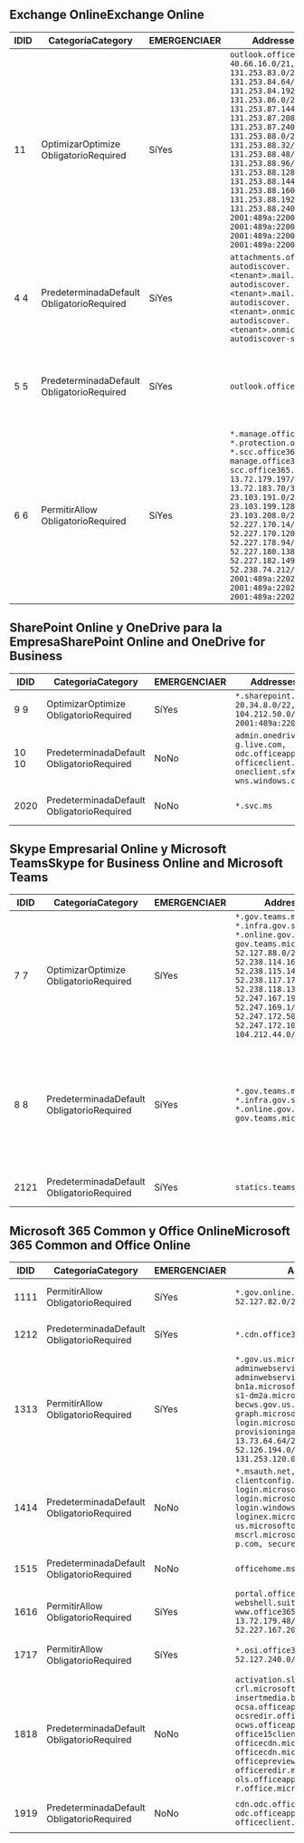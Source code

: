 <!--THIS FILE IS AUTOMATICALLY GENERATED. MANUAL CHANGES WILL BE OVERWRITTEN.-->
<!--Please contact the Office 365 Endpoints team with any questions.-->
<!--USGovGCCHigh endpoints version 2019072900-->
<!--File generated 2019-07-29 11:00:18.0363-->

## <a name="exchange-online"></a><span data-ttu-id="0d823-101">Exchange Online</span><span class="sxs-lookup"><span data-stu-id="0d823-101">Exchange Online</span></span>

<span data-ttu-id="0d823-102">ID</span><span class="sxs-lookup"><span data-stu-id="0d823-102">ID</span></span> | <span data-ttu-id="0d823-103">Categoría</span><span class="sxs-lookup"><span data-stu-id="0d823-103">Category</span></span> | <span data-ttu-id="0d823-104">EMERGENCIA</span><span class="sxs-lookup"><span data-stu-id="0d823-104">ER</span></span> | <span data-ttu-id="0d823-105">Addresses</span><span class="sxs-lookup"><span data-stu-id="0d823-105">Addresses</span></span> | <span data-ttu-id="0d823-106">Puertos</span><span class="sxs-lookup"><span data-stu-id="0d823-106">Ports</span></span>
-- | -------------------- | --- | ------------------------------------------------------------------------------------------------------------------------------------------------------------------------------------------------------------------------------------------------------------------------------------------------------------------------------------------------------------------------------------------------------------------------------------------------ | -------------------------------
<span data-ttu-id="0d823-107">1</span><span class="sxs-lookup"><span data-stu-id="0d823-107">1</span></span> | <span data-ttu-id="0d823-108">Optimizar</span><span class="sxs-lookup"><span data-stu-id="0d823-108">Optimize</span></span><BR><span data-ttu-id="0d823-109">Obligatorio</span><span class="sxs-lookup"><span data-stu-id="0d823-109">Required</span></span> | <span data-ttu-id="0d823-110">Sí</span><span class="sxs-lookup"><span data-stu-id="0d823-110">Yes</span></span> | `outlook.office365.us`<BR>`40.66.16.0/21, 131.253.83.0/26, 131.253.84.64/26, 131.253.84.192/26, 131.253.86.0/24, 131.253.87.144/28, 131.253.87.208/28, 131.253.87.240/28, 131.253.88.0/28, 131.253.88.32/28, 131.253.88.48/28, 131.253.88.96/28, 131.253.88.128/28, 131.253.88.144/28, 131.253.88.160/28, 131.253.88.192/28, 131.253.88.240/28, 2001:489a:2200:28::/62, 2001:489a:2200:3c::/62, 2001:489a:2200:44::/62, 2001:489a:2200:400::/56` | <span data-ttu-id="0d823-111">**TCP:** 443, 80</span><span class="sxs-lookup"><span data-stu-id="0d823-111">**TCP:** 443, 80</span></span>
<span data-ttu-id="0d823-112">4 </span><span class="sxs-lookup"><span data-stu-id="0d823-112">4</span></span> | <span data-ttu-id="0d823-113">Predeterminada</span><span class="sxs-lookup"><span data-stu-id="0d823-113">Default</span></span><BR><span data-ttu-id="0d823-114">Obligatorio</span><span class="sxs-lookup"><span data-stu-id="0d823-114">Required</span></span> | <span data-ttu-id="0d823-115">Sí</span><span class="sxs-lookup"><span data-stu-id="0d823-115">Yes</span></span> | `attachments.office365-net.us, autodiscover.<tenant>.mail.onmicrosoft.com, autodiscover.<tenant>.mail.onmicrosoft.us, autodiscover.<tenant>.onmicrosoft.com, autodiscover.<tenant>.onmicrosoft.us, autodiscover-s.office365.us` | <span data-ttu-id="0d823-116">**TCP:** 443, 80</span><span class="sxs-lookup"><span data-stu-id="0d823-116">**TCP:** 443, 80</span></span>
<span data-ttu-id="0d823-117">5 </span><span class="sxs-lookup"><span data-stu-id="0d823-117">5</span></span> | <span data-ttu-id="0d823-118">Predeterminada</span><span class="sxs-lookup"><span data-stu-id="0d823-118">Default</span></span><BR><span data-ttu-id="0d823-119">Obligatorio</span><span class="sxs-lookup"><span data-stu-id="0d823-119">Required</span></span> | <span data-ttu-id="0d823-120">Sí</span><span class="sxs-lookup"><span data-stu-id="0d823-120">Yes</span></span> | `outlook.office365.us` | <span data-ttu-id="0d823-121">**TCP:** 143, 25, 587, 993, 995</span><span class="sxs-lookup"><span data-stu-id="0d823-121">**TCP:** 143, 25, 587, 993, 995</span></span>
<span data-ttu-id="0d823-122">6 </span><span class="sxs-lookup"><span data-stu-id="0d823-122">6</span></span> | <span data-ttu-id="0d823-123">Permitir</span><span class="sxs-lookup"><span data-stu-id="0d823-123">Allow</span></span><BR><span data-ttu-id="0d823-124">Obligatorio</span><span class="sxs-lookup"><span data-stu-id="0d823-124">Required</span></span> | <span data-ttu-id="0d823-125">Sí</span><span class="sxs-lookup"><span data-stu-id="0d823-125">Yes</span></span> | `*.manage.office365.us, *.protection.office365.us, *.scc.office365.us, manage.office365.us, scc.office365.us`<BR>`13.72.179.197/32, 13.72.183.70/32, 23.103.191.0/24, 23.103.199.128/25, 23.103.208.0/22, 52.227.170.14/32, 52.227.170.120/32, 52.227.178.94/32, 52.227.180.138/32, 52.227.182.149/32, 52.238.74.212/32, 2001:489a:2202:4::/62, 2001:489a:2202:c::/62, 2001:489a:2202:2000::/63` | <span data-ttu-id="0d823-126">**TCP:** 25, 443</span><span class="sxs-lookup"><span data-stu-id="0d823-126">**TCP:** 25, 443</span></span>

## <a name="sharepoint-online-and-onedrive-for-business"></a><span data-ttu-id="0d823-127">SharePoint Online y OneDrive para la Empresa</span><span class="sxs-lookup"><span data-stu-id="0d823-127">SharePoint Online and OneDrive for Business</span></span>

<span data-ttu-id="0d823-128">ID</span><span class="sxs-lookup"><span data-stu-id="0d823-128">ID</span></span> | <span data-ttu-id="0d823-129">Categoría</span><span class="sxs-lookup"><span data-stu-id="0d823-129">Category</span></span> | <span data-ttu-id="0d823-130">EMERGENCIA</span><span class="sxs-lookup"><span data-stu-id="0d823-130">ER</span></span> | <span data-ttu-id="0d823-131">Addresses</span><span class="sxs-lookup"><span data-stu-id="0d823-131">Addresses</span></span> | <span data-ttu-id="0d823-132">Puertos</span><span class="sxs-lookup"><span data-stu-id="0d823-132">Ports</span></span>
-- | -------------------- | --- | ----------------------------------------------------------------------------------------------------------------------- | ----------------
<span data-ttu-id="0d823-133">9 </span><span class="sxs-lookup"><span data-stu-id="0d823-133">9</span></span> | <span data-ttu-id="0d823-134">Optimizar</span><span class="sxs-lookup"><span data-stu-id="0d823-134">Optimize</span></span><BR><span data-ttu-id="0d823-135">Obligatorio</span><span class="sxs-lookup"><span data-stu-id="0d823-135">Required</span></span> | <span data-ttu-id="0d823-136">Sí</span><span class="sxs-lookup"><span data-stu-id="0d823-136">Yes</span></span> | `*.sharepoint.us`<BR>`20.34.8.0/22, 104.212.50.0/23, 2001:489a:2204:2::/63` | <span data-ttu-id="0d823-137">**TCP:** 443, 80</span><span class="sxs-lookup"><span data-stu-id="0d823-137">**TCP:** 443, 80</span></span>
<span data-ttu-id="0d823-138">10 </span><span class="sxs-lookup"><span data-stu-id="0d823-138">10</span></span> | <span data-ttu-id="0d823-139">Predeterminada</span><span class="sxs-lookup"><span data-stu-id="0d823-139">Default</span></span><BR><span data-ttu-id="0d823-140">Obligatorio</span><span class="sxs-lookup"><span data-stu-id="0d823-140">Required</span></span> | <span data-ttu-id="0d823-141">No</span><span class="sxs-lookup"><span data-stu-id="0d823-141">No</span></span> | `admin.onedrive.us, g.live.com, odc.officeapps.live.com, officeclient.microsoft.com, oneclient.sfx.ms, wns.windows.com` | <span data-ttu-id="0d823-142">**TCP:** 443, 80</span><span class="sxs-lookup"><span data-stu-id="0d823-142">**TCP:** 443, 80</span></span>
<span data-ttu-id="0d823-143">20</span><span class="sxs-lookup"><span data-stu-id="0d823-143">20</span></span> | <span data-ttu-id="0d823-144">Predeterminada</span><span class="sxs-lookup"><span data-stu-id="0d823-144">Default</span></span><BR><span data-ttu-id="0d823-145">Obligatorio</span><span class="sxs-lookup"><span data-stu-id="0d823-145">Required</span></span> | <span data-ttu-id="0d823-146">No</span><span class="sxs-lookup"><span data-stu-id="0d823-146">No</span></span> | `*.svc.ms` | <span data-ttu-id="0d823-147">**TCP:** 443, 80</span><span class="sxs-lookup"><span data-stu-id="0d823-147">**TCP:** 443, 80</span></span>

## <a name="skype-for-business-online-and-microsoft-teams"></a><span data-ttu-id="0d823-148">Skype Empresarial Online y Microsoft Teams</span><span class="sxs-lookup"><span data-stu-id="0d823-148">Skype for Business Online and Microsoft Teams</span></span>

<span data-ttu-id="0d823-149">ID</span><span class="sxs-lookup"><span data-stu-id="0d823-149">ID</span></span> | <span data-ttu-id="0d823-150">Categoría</span><span class="sxs-lookup"><span data-stu-id="0d823-150">Category</span></span> | <span data-ttu-id="0d823-151">EMERGENCIA</span><span class="sxs-lookup"><span data-stu-id="0d823-151">ER</span></span> | <span data-ttu-id="0d823-152">Addresses</span><span class="sxs-lookup"><span data-stu-id="0d823-152">Addresses</span></span> | <span data-ttu-id="0d823-153">Puertos</span><span class="sxs-lookup"><span data-stu-id="0d823-153">Ports</span></span>
-- | -------------------- | --- | --------------------------------------------------------------------------------------------------------------------------------------------------------------------------------------------------------------------------------------------------------------------------------------------------------------------------------- | --------------------------------------------------
<span data-ttu-id="0d823-154">7 </span><span class="sxs-lookup"><span data-stu-id="0d823-154">7</span></span> | <span data-ttu-id="0d823-155">Optimizar</span><span class="sxs-lookup"><span data-stu-id="0d823-155">Optimize</span></span><BR><span data-ttu-id="0d823-156">Obligatorio</span><span class="sxs-lookup"><span data-stu-id="0d823-156">Required</span></span> | <span data-ttu-id="0d823-157">Sí</span><span class="sxs-lookup"><span data-stu-id="0d823-157">Yes</span></span> | `*.gov.teams.microsoft.us, *.infra.gov.skypeforbusiness.us, *.online.gov.skypeforbusiness.us, gov.teams.microsoft.us`<BR>`52.127.88.0/21, 52.238.114.160/32, 52.238.115.146/32, 52.238.117.171/32, 52.238.118.132/32, 52.247.167.192/32, 52.247.169.1/32, 52.247.172.50/32, 52.247.172.103/32, 104.212.44.0/22, 195.134.228.0/22` | <span data-ttu-id="0d823-158">**TCP:** 443, 80</span><span class="sxs-lookup"><span data-stu-id="0d823-158">**TCP:** 443, 80</span></span><BR><span data-ttu-id="0d823-159">**UDP:** 3478</span><span class="sxs-lookup"><span data-stu-id="0d823-159">**UDP:** 3478</span></span>
<span data-ttu-id="0d823-160">8 </span><span class="sxs-lookup"><span data-stu-id="0d823-160">8</span></span> | <span data-ttu-id="0d823-161">Predeterminada</span><span class="sxs-lookup"><span data-stu-id="0d823-161">Default</span></span><BR><span data-ttu-id="0d823-162">Obligatorio</span><span class="sxs-lookup"><span data-stu-id="0d823-162">Required</span></span> | <span data-ttu-id="0d823-163">Sí</span><span class="sxs-lookup"><span data-stu-id="0d823-163">Yes</span></span> | `*.gov.teams.microsoft.us, *.infra.gov.skypeforbusiness.us, *.online.gov.skypeforbusiness.us, gov.teams.microsoft.us` | <span data-ttu-id="0d823-164">**TCP:** 5061, 50000-59999</span><span class="sxs-lookup"><span data-stu-id="0d823-164">**TCP:** 5061, 50000-59999</span></span><BR><span data-ttu-id="0d823-165">**UDP:** 50000-59999</span><span class="sxs-lookup"><span data-stu-id="0d823-165">**UDP:** 50000-59999</span></span>
<span data-ttu-id="0d823-166">21</span><span class="sxs-lookup"><span data-stu-id="0d823-166">21</span></span> | <span data-ttu-id="0d823-167">Predeterminada</span><span class="sxs-lookup"><span data-stu-id="0d823-167">Default</span></span><BR><span data-ttu-id="0d823-168">Obligatorio</span><span class="sxs-lookup"><span data-stu-id="0d823-168">Required</span></span> | <span data-ttu-id="0d823-169">Sí</span><span class="sxs-lookup"><span data-stu-id="0d823-169">Yes</span></span> | `statics.teams.microsoft.com` | <span data-ttu-id="0d823-170">**TCP:** 443</span><span class="sxs-lookup"><span data-stu-id="0d823-170">**TCP:** 443</span></span>

## <a name="microsoft-365-common-and-office-online"></a><span data-ttu-id="0d823-171">Microsoft 365 Common y Office Online</span><span class="sxs-lookup"><span data-stu-id="0d823-171">Microsoft 365 Common and Office Online</span></span>

<span data-ttu-id="0d823-172">ID</span><span class="sxs-lookup"><span data-stu-id="0d823-172">ID</span></span> | <span data-ttu-id="0d823-173">Categoría</span><span class="sxs-lookup"><span data-stu-id="0d823-173">Category</span></span> | <span data-ttu-id="0d823-174">EMERGENCIA</span><span class="sxs-lookup"><span data-stu-id="0d823-174">ER</span></span> | <span data-ttu-id="0d823-175">Addresses</span><span class="sxs-lookup"><span data-stu-id="0d823-175">Addresses</span></span> | <span data-ttu-id="0d823-176">Puertos</span><span class="sxs-lookup"><span data-stu-id="0d823-176">Ports</span></span>
-- | ------------------- | --- | ---------------------------------------------------------------------------------------------------------------------------------------------------------------------------------------------------------------------------------------------------------------------------------------------------------------------------------------------------------------------------------------------- | ----------------
<span data-ttu-id="0d823-177">11</span><span class="sxs-lookup"><span data-stu-id="0d823-177">11</span></span> | <span data-ttu-id="0d823-178">Permitir</span><span class="sxs-lookup"><span data-stu-id="0d823-178">Allow</span></span><BR><span data-ttu-id="0d823-179">Obligatorio</span><span class="sxs-lookup"><span data-stu-id="0d823-179">Required</span></span> | <span data-ttu-id="0d823-180">Sí</span><span class="sxs-lookup"><span data-stu-id="0d823-180">Yes</span></span> | `*.gov.online.office365.us`<BR>`52.127.82.0/23` | <span data-ttu-id="0d823-181">**TCP:** 443</span><span class="sxs-lookup"><span data-stu-id="0d823-181">**TCP:** 443</span></span>
<span data-ttu-id="0d823-182">12</span><span class="sxs-lookup"><span data-stu-id="0d823-182">12</span></span> | <span data-ttu-id="0d823-183">Predeterminada</span><span class="sxs-lookup"><span data-stu-id="0d823-183">Default</span></span><BR><span data-ttu-id="0d823-184">Obligatorio</span><span class="sxs-lookup"><span data-stu-id="0d823-184">Required</span></span> | <span data-ttu-id="0d823-185">Sí</span><span class="sxs-lookup"><span data-stu-id="0d823-185">Yes</span></span> | `*.cdn.office365.us` | <span data-ttu-id="0d823-186">**TCP:** 443</span><span class="sxs-lookup"><span data-stu-id="0d823-186">**TCP:** 443</span></span>
<span data-ttu-id="0d823-187">13</span><span class="sxs-lookup"><span data-stu-id="0d823-187">13</span></span> | <span data-ttu-id="0d823-188">Permitir</span><span class="sxs-lookup"><span data-stu-id="0d823-188">Allow</span></span><BR><span data-ttu-id="0d823-189">Obligatorio</span><span class="sxs-lookup"><span data-stu-id="0d823-189">Required</span></span> | <span data-ttu-id="0d823-190">Sí</span><span class="sxs-lookup"><span data-stu-id="0d823-190">Yes</span></span> | `*.gov.us.microsoftonline.com, adminwebservice.gov.us.microsoftonline.com, adminwebservice-s1-bn1a.microsoftonline.com, adminwebservice-s1-dm2a.microsoftonline.com, becws.gov.us.microsoftonline.com, graph.microsoft.us, login.microsoftonline.us, provisioningapi.gov.us.microsoftonline.com`<BR>`13.73.64.64/26, 13.73.208.128/25, 52.126.194.0/23, 52.244.120.128/25, 131.253.120.0/24` | <span data-ttu-id="0d823-191">**TCP:** 443</span><span class="sxs-lookup"><span data-stu-id="0d823-191">**TCP:** 443</span></span>
<span data-ttu-id="0d823-192">14</span><span class="sxs-lookup"><span data-stu-id="0d823-192">14</span></span> | <span data-ttu-id="0d823-193">Predeterminada</span><span class="sxs-lookup"><span data-stu-id="0d823-193">Default</span></span><BR><span data-ttu-id="0d823-194">Obligatorio</span><span class="sxs-lookup"><span data-stu-id="0d823-194">Required</span></span> | <span data-ttu-id="0d823-195">No</span><span class="sxs-lookup"><span data-stu-id="0d823-195">No</span></span> | `*.msauth.net, *.msftauth.net, clientconfig.microsoftonline-p.net, login.microsoftonline.com, login.microsoftonline-p.com, login.windows.net, loginex.microsoftonline.com, login-us.microsoftonline.com, mscrl.microsoft.com, nexus.microsoftonline-p.com, secure.aadcdn.microsoftonline-p.com` | <span data-ttu-id="0d823-196">**TCP:** 443</span><span class="sxs-lookup"><span data-stu-id="0d823-196">**TCP:** 443</span></span>
<span data-ttu-id="0d823-197">15</span><span class="sxs-lookup"><span data-stu-id="0d823-197">15</span></span> | <span data-ttu-id="0d823-198">Predeterminada</span><span class="sxs-lookup"><span data-stu-id="0d823-198">Default</span></span><BR><span data-ttu-id="0d823-199">Obligatorio</span><span class="sxs-lookup"><span data-stu-id="0d823-199">Required</span></span> | <span data-ttu-id="0d823-200">No</span><span class="sxs-lookup"><span data-stu-id="0d823-200">No</span></span> | `officehome.msocdn.us, prod.msocdn.us` | <span data-ttu-id="0d823-201">**TCP:** 443, 80</span><span class="sxs-lookup"><span data-stu-id="0d823-201">**TCP:** 443, 80</span></span>
<span data-ttu-id="0d823-202">16</span><span class="sxs-lookup"><span data-stu-id="0d823-202">16</span></span> | <span data-ttu-id="0d823-203">Permitir</span><span class="sxs-lookup"><span data-stu-id="0d823-203">Allow</span></span><BR><span data-ttu-id="0d823-204">Obligatorio</span><span class="sxs-lookup"><span data-stu-id="0d823-204">Required</span></span> | <span data-ttu-id="0d823-205">Sí</span><span class="sxs-lookup"><span data-stu-id="0d823-205">Yes</span></span> | `portal.office365.us, webshell.suite.office365.us, www.office365.us`<BR>`13.72.179.48/32, 13.72.188.8/32, 52.227.167.206/32, 52.227.170.242/32` | <span data-ttu-id="0d823-206">**TCP:** 443, 80</span><span class="sxs-lookup"><span data-stu-id="0d823-206">**TCP:** 443, 80</span></span>
<span data-ttu-id="0d823-207">17</span><span class="sxs-lookup"><span data-stu-id="0d823-207">17</span></span> | <span data-ttu-id="0d823-208">Permitir</span><span class="sxs-lookup"><span data-stu-id="0d823-208">Allow</span></span><BR><span data-ttu-id="0d823-209">Obligatorio</span><span class="sxs-lookup"><span data-stu-id="0d823-209">Required</span></span> | <span data-ttu-id="0d823-210">Sí</span><span class="sxs-lookup"><span data-stu-id="0d823-210">Yes</span></span> | `*.osi.office365.us`<BR>`52.127.240.0/20` | <span data-ttu-id="0d823-211">**TCP:** 443</span><span class="sxs-lookup"><span data-stu-id="0d823-211">**TCP:** 443</span></span>
<span data-ttu-id="0d823-212">18</span><span class="sxs-lookup"><span data-stu-id="0d823-212">18</span></span> | <span data-ttu-id="0d823-213">Predeterminada</span><span class="sxs-lookup"><span data-stu-id="0d823-213">Default</span></span><BR><span data-ttu-id="0d823-214">Obligatorio</span><span class="sxs-lookup"><span data-stu-id="0d823-214">Required</span></span> | <span data-ttu-id="0d823-215">No</span><span class="sxs-lookup"><span data-stu-id="0d823-215">No</span></span> | `activation.sls.microsoft.com, crl.microsoft.com, go.microsoft.com, insertmedia.bing.office.net, ocsa.officeapps.live.com, ocsredir.officeapps.live.com, ocws.officeapps.live.com, office15client.microsoft.com, officecdn.microsoft.com, officecdn.microsoft.com.edgesuite.net, officepreviewredir.microsoft.com, officeredir.microsoft.com, ols.officeapps.live.com, r.office.microsoft.com` | <span data-ttu-id="0d823-216">**TCP:** 443, 80</span><span class="sxs-lookup"><span data-stu-id="0d823-216">**TCP:** 443, 80</span></span>
<span data-ttu-id="0d823-217">19</span><span class="sxs-lookup"><span data-stu-id="0d823-217">19</span></span> | <span data-ttu-id="0d823-218">Predeterminada</span><span class="sxs-lookup"><span data-stu-id="0d823-218">Default</span></span><BR><span data-ttu-id="0d823-219">Obligatorio</span><span class="sxs-lookup"><span data-stu-id="0d823-219">Required</span></span> | <span data-ttu-id="0d823-220">No</span><span class="sxs-lookup"><span data-stu-id="0d823-220">No</span></span> | `cdn.odc.officeapps.live.com, odc.officeapps.live.com, officeclient.microsoft.com` | <span data-ttu-id="0d823-221">**TCP:** 443, 80</span><span class="sxs-lookup"><span data-stu-id="0d823-221">**TCP:** 443, 80</span></span>
